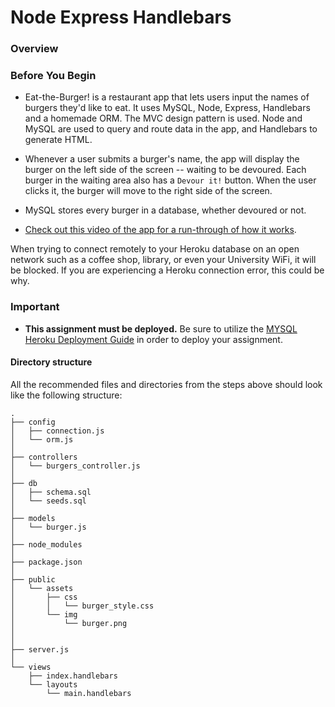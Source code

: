 # Node Express Handlebars

### Overview
### Before You Begin

* Eat-the-Burger! is a restaurant app that lets users input the names of burgers they'd like to eat.
It uses MySQL, Node, Express, Handlebars and a homemade ORM. The MVC design pattern is used. Node and MySQL are used to query and route data in the app, and Handlebars to generate  HTML.

* Whenever a user submits a burger's name, the app will display the burger on the left side of the screen -- waiting to be devoured. Each burger in the waiting area also has a `Devour it!` button. When the user clicks it, the burger will move to the right side of the screen.

* MySQL stores every burger in a database, whether devoured or not.

* [Check out this video of the app for a run-through of how it works](https://youtu.be/msvdn95x9OM).





When trying to connect remotely to your Heroku database on an open network such as a coffee shop, library, or even your University WiFi, it will be blocked. If you are experiencing a Heroku connection error, this could be why.

### Important

* **This assignment must be deployed.** Be sure to utilize the [MYSQL Heroku Deployment Guide](../../Supplemental/MySQLHerokuDeploymentProcess.pdf) in order to deploy your assignment.





#### Directory structure

All the recommended files and directories from the steps above should look like the following structure:

```
.
├── config
│   ├── connection.js
│   └── orm.js
│ 
├── controllers
│   └── burgers_controller.js
│
├── db
│   ├── schema.sql
│   └── seeds.sql
│
├── models
│   └── burger.js
│ 
├── node_modules
│ 
├── package.json
│
├── public
│   └── assets
│       ├── css
│       │   └── burger_style.css
│       └── img
│           └── burger.png
│   
│
├── server.js
│
└── views
    ├── index.handlebars
    └── layouts
        └── main.handlebars
```

